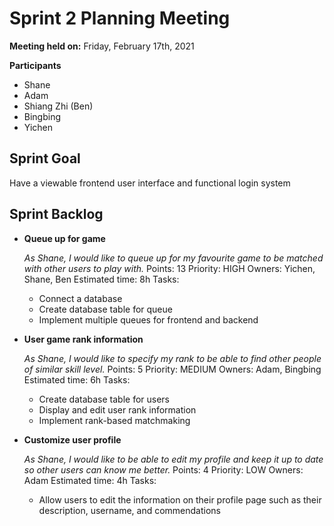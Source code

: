 # Sprint 2 Planning Meeting

**Meeting held on:** Friday, February 17th, 2021

**Participants**

- Shane
- Adam
- Shiang Zhi (Ben)
- Bingbing
- Yichen

## Sprint Goal

Have a viewable frontend user interface and functional login system

## Sprint Backlog

- **Queue up for game**

  _As Shane, I would like to queue up for my favourite game to be matched with other users to play with._
  Points: 13
  Priority: HIGH
  Owners: Yichen, Shane, Ben
  Estimated time: 8h
  Tasks:

  - Connect a database
  - Create database table for queue
  - Implement multiple queues for frontend and backend

- **User game rank information**

  _As Shane, I would like to specify my rank to be able to find other people of similar skill level._
  Points: 5
  Priority: MEDIUM
  Owners: Adam, Bingbing
  Estimated time: 6h
  Tasks:

  - Create database table for users
  - Display and edit user rank information
  - Implement rank-based matchmaking

- **Customize user profile**

  _As Shane, I would like to be able to edit my profile and keep it up to date so other users can know me better._
  Points: 4
  Priority: LOW
  Owners: Adam
  Estimated time: 4h
  Tasks:

  - Allow users to edit the information on their profile page such as their description, username, and commendations
